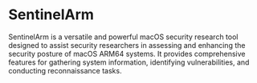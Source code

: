 # SentinelArm
SentinelArm is a versatile and powerful macOS security research tool designed to assist security researchers in assessing and enhancing the security posture of macOS ARM64 systems. It provides comprehensive features for gathering system information, identifying vulnerabilities, and conducting reconnaissance tasks.
